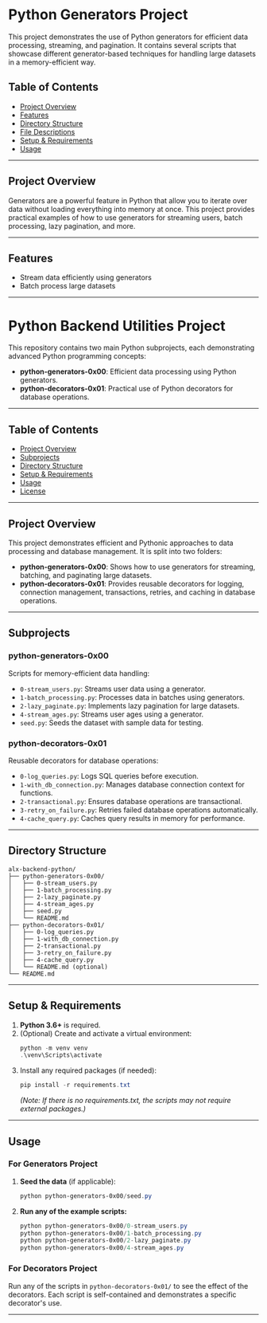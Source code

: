 # Python Generators Project

This project demonstrates the use of Python generators for efficient data processing, streaming, and pagination. It contains several scripts that showcase different generator-based techniques for handling large datasets in a memory-efficient way.

## Table of Contents

- [Project Overview](#project-overview)
- [Features](#features)
- [Directory Structure](#directory-structure)
- [File Descriptions](#file-descriptions)
- [Setup & Requirements](#setup--requirements)
- [Usage](#usage)

---

## Project Overview

Generators are a powerful feature in Python that allow you to iterate over data without loading everything into memory at once. This project provides practical examples of how to use generators for streaming users, batch processing, lazy pagination, and more.

---

## Features

- Stream data efficiently using generators
- Batch process large datasets

---

# Python Backend Utilities Project

This repository contains two main Python subprojects, each demonstrating advanced Python programming concepts:

- **python-generators-0x00**: Efficient data processing using Python generators.
- **python-decorators-0x01**: Practical use of Python decorators for database operations.

---

## Table of Contents

- [Project Overview](#project-overview)
- [Subprojects](#subprojects)
- [Directory Structure](#directory-structure)
- [Setup & Requirements](#setup--requirements)
- [Usage](#usage)
- [License](#license)

---

## Project Overview

This project demonstrates efficient and Pythonic approaches to data processing and database management. It is split into two folders:

- **python-generators-0x00**: Shows how to use generators for streaming, batching, and paginating large datasets.
- **python-decorators-0x01**: Provides reusable decorators for logging, connection management, transactions, retries, and caching in database operations.

---

## Subprojects

### python-generators-0x00

Scripts for memory-efficient data handling:

- `0-stream_users.py`: Streams user data using a generator.
- `1-batch_processing.py`: Processes data in batches using generators.
- `2-lazy_paginate.py`: Implements lazy pagination for large datasets.
- `4-stream_ages.py`: Streams user ages using a generator.
- `seed.py`: Seeds the dataset with sample data for testing.

### python-decorators-0x01

Reusable decorators for database operations:

- `0-log_queries.py`: Logs SQL queries before execution.
- `1-with_db_connection.py`: Manages database connection context for functions.
- `2-transactional.py`: Ensures database operations are transactional.
- `3-retry_on_failure.py`: Retries failed database operations automatically.
- `4-cache_query.py`: Caches query results in memory for performance.

---

## Directory Structure

```
alx-backend-python/
├── python-generators-0x00/
│   ├── 0-stream_users.py
│   ├── 1-batch_processing.py
│   ├── 2-lazy_paginate.py
│   ├── 4-stream_ages.py
│   ├── seed.py
│   └── README.md
├── python-decorators-0x01/
│   ├── 0-log_queries.py
│   ├── 1-with_db_connection.py
│   ├── 2-transactional.py
│   ├── 3-retry_on_failure.py
│   ├── 4-cache_query.py
│   └── README.md (optional)
└── README.md
```

---

## Setup & Requirements

1. **Python 3.6+** is required.
2. (Optional) Create and activate a virtual environment:
   ```powershell
   python -m venv venv
   .\venv\Scripts\activate
   ```
3. Install any required packages (if needed):
   ```powershell
   pip install -r requirements.txt
   ```
   _(Note: If there is no requirements.txt, the scripts may not require external packages.)_

---

## Usage

### For Generators Project

1. **Seed the data** (if applicable):
   ```powershell
   python python-generators-0x00/seed.py
   ```
2. **Run any of the example scripts:**
   ```powershell
   python python-generators-0x00/0-stream_users.py
   python python-generators-0x00/1-batch_processing.py
   python python-generators-0x00/2-lazy_paginate.py
   python python-generators-0x00/4-stream_ages.py
   ```

### For Decorators Project

Run any of the scripts in `python-decorators-0x01/` to see the effect of the decorators. Each script is self-contained and demonstrates a specific decorator's use.

---


